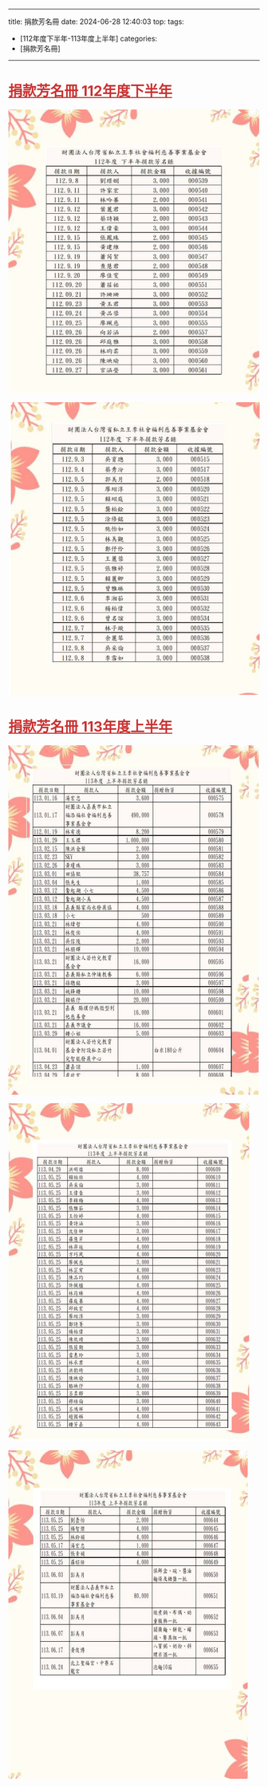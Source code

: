 ---
title: 捐款芳名冊 
date: 2024-06-28 12:40:03 
top:
tags:
- [112年度下半年-113年度上半年]
categories:
- [捐款芳名冊]
---------------------------------------------
 # **<a href="#" style="color: #ca3333;">捐款芳名冊 112年度下半年</a>**
![images](../images/20241031124324814.jpg)
<!--more-->

![images](../images/20241031124324822.jpg)

# **<a href="#" style="color: #ca3333;">捐款芳名冊 113年度上半年</a>**
![images](../images/20241031124324825.jpg)

![images](../images/20241031124324829.jpg)

![images](../images/20241031124324834.jpg)
